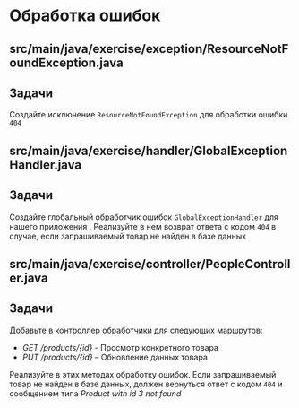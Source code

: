 # Обработка ошибок

## src/main/java/exercise/exception/ResourceNotFoundException.java

## Задачи

Создайте исключение `ResourceNotFoundException` для обработки ошибки `404`

## src/main/java/exercise/handler/GlobalExceptionHandler.java

## Задачи

Создайте глобальный обработчик ошибок `GlobalExceptionHandler` для нашего приложения . Реализуйте в нем возврат ответа с кодом `404` в случае, если запрашиваемый товар не найден в базе данных

## src/main/java/exercise/controller/PeopleController.java

## Задачи

Добавьте в контроллер обработчики для следующих маршрутов:

* *GET /products/{id}* - Просмотр конкретного товара
* *PUT /products/{id}* – Обновление данных товара

Реализуйте в этих методах обработку ошибок. Если запрашиваемый товар не найден в базе данных, должен вернуться ответ с кодом `404` и сообщением типа *Product with id 3 not found*
